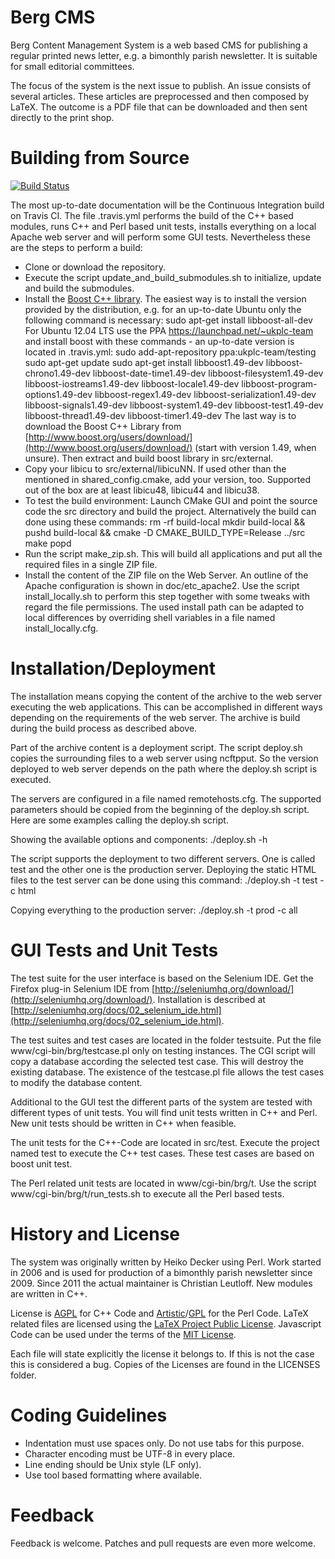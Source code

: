 Berg CMS
========

Berg Content Management System is a web based CMS for publishing a regular
printed news letter, e.g. a bimonthly parish newsletter. It is suitable
for small editorial committees.

The focus of the system is the next issue to publish. An issue consists
of several articles. These articles are preprocessed and then composed
by LaTeX. The outcome is a PDF file that can be downloaded and then
sent directly to the print shop.


Building from Source
====================

[![Build Status](https://travis-ci.org/leutloff/berg.png)](https://travis-ci.org/leutloff/berg)

The most up-to-date documentation will be the Continuous Integration build
on Travis CI. The file .travis.yml performs the build of the C++ based
modules, runs C++ and Perl based unit tests, installs everything on a 
local Apache web server and will perform some GUI tests. Nevertheless these 
are the steps to perform a build:

- Clone or download the repository.
- Execute the script update_and_build_submodules.sh to initialize, update and
  build the submodules.
- Install the [Boost C++ library](http://boost.org). The easiest way is to 
  install the version provided by the distribution, e.g. for an up-to-date
  Ubuntu only the following command is necessary:
    sudo apt-get install libboost-all-dev
  For Ubuntu 12.04 LTS use the PPA https://launchpad.net/~ukplc-team and
  install boost with these commands - an up-to-date version is located in
  .travis.yml:
      sudo add-apt-repository ppa:ukplc-team/testing
      sudo apt-get update
      sudo apt-get install libboost1.49-dev libboost-chrono1.49-dev libboost-date-time1.49-dev libboost-filesystem1.49-dev libboost-iostreams1.49-dev libboost-locale1.49-dev libboost-program-options1.49-dev libboost-regex1.49-dev libboost-serialization1.49-dev libboost-signals1.49-dev libboost-system1.49-dev libboost-test1.49-dev libboost-thread1.49-dev libboost-timer1.49-dev
  The last way is to download the Boost C++ Library from 
  [http://www.boost.org/users/download/](http://www.boost.org/users/download/)
  (start with version 1.49, when unsure). Then extract and build boost library 
  in src/external.
- Copy your libicu to src/external/libicuNN. If used other than the mentioned
  in shared_config.cmake, add your version, too. Supported out of the box
  are at least libicu48, libicu44 and libicu38.
- To test the build environment:
  Launch CMake GUI and point the source code the src directory and
  build the project. Alternatively the build can done using these commands:
      rm -rf build-local
      mkdir build-local && pushd build-local && cmake -D CMAKE_BUILD_TYPE=Release ../src
      make
      popd
- Run the script make_zip.sh. This will build all applications and put all
  the required files in a single ZIP file.
- Install the content of the ZIP file on the Web Server. An outline of the
  Apache configuration is shown in doc/etc_apache2. Use the script 
  install_locally.sh to perform this step together with some tweaks with
  regard the file permissions. The used install path can be adapted to
  local differences by overriding shell variables in a file named
  install_locally.cfg.


Installation/Deployment
=======================

The installation means copying the content of the archive to the web server 
executing the web applications. This can be accomplished in different ways depending
on the requirements of the web server. The archive is build during the build 
process as described above.

Part of the archive content is a deployment script. The script deploy.sh copies 
the surrounding files to a web server using ncftpput. So the version deployed 
to web server depends on the path where the deploy.sh script is executed.

The servers are configured in a file named remotehosts.cfg. The supported 
parameters should be copied from the beginning of the deploy.sh script. Here are 
some examples calling the deploy.sh script. 

Showing the available options and components:
    ./deploy.sh -h

The script supports the deployment to two different servers. One is called test 
and the other one is the production server. Deploying the static HTML files to 
the test server can be done using this command:
    ./deploy.sh -t test -c html

Copying everything to the production server:
    ./deploy.sh -t prod -c all


GUI Tests and Unit Tests
========================

The test suite for the user interface is based on the Selenium IDE.
Get the Firefox plug-in Selenium IDE
from [http://seleniumhq.org/download/](http://seleniumhq.org/download/).
Installation is described at
[http://seleniumhq.org/docs/02_selenium_ide.html](http://seleniumhq.org/docs/02_selenium_ide.html).

The test suites and test cases are located in the folder testsuite.
Put the file www/cgi-bin/brg/testcase.pl only on testing instances.
The CGI script will copy a database according the selected test case.
This will destroy the existing database. The existence of the testcase.pl
file allows the test cases to modify the database content.

Additional to the GUI test the different parts of the system are tested with
different types of unit tests. You will find unit tests written in C++ and
Perl. New unit tests should be written in C++ when feasible.

The unit tests for the C++-Code are located in src/test. Execute the project
named test to execute the C++ test cases. These test cases are based on
boost unit test.

The Perl related unit tests are located in www/cgi-bin/brg/t. Use the script
www/cgi-bin/brg/t/run_tests.sh to execute all the Perl based tests.


History and License
===================

The system was originally written by Heiko Decker using Perl. Work started
in 2006 and is used for production of a bimonthly parish newsletter since 2009.
Since 2011 the actual maintainer is Christian Leutloff. New modules are
written in C++.

License is [AGPL](https://www.gnu.org/licenses/agpl-3.0) for C++ Code and
[Artistic](http://www.perlfoundation.org/artistic_license_2_0)/[GPL](https://www.gnu.org/licenses/gpl-3.0)
for the Perl Code.
LaTeX related files are licensed using the [LaTeX Project Public License](http://www.latex-project.org/lppl/lppl-1-3c.html).
Javascript Code can be used under the terms of the [MIT License](https://en.wikipedia.org/wiki/MIT_License).

Each file will state explicitly the license it belongs to.
If this is not the case this is considered a bug.
Copies of the Licenses are found in the LICENSES folder.


Coding Guidelines
=================

- Indentation must use spaces only. Do not use tabs for this purpose.
- Character encoding must be UTF-8 in every place.
- Line ending should be Unix style (LF only).
- Use tool based formatting where available.


Feedback
========

Feedback is welcome. Patches and pull requests are even more welcome.



